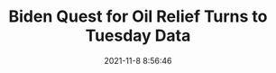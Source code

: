 ---
"title": "Biden Quest for Oil Relief Turns to Tuesday Data"
"date": "2021-11-8 8:56:46"
"feed_name": "RIGZONE"
"feed_website": "http://www.rigzone.com/"
"feed_rss": "http://www.rigzone.com/news/rss/rigzone_latest.aspx"
"link": "https://www.rigzone.com/news/wire/biden_quest_for_oil_relief_turns_to_tuesday_data-08-nov-2021-166936-article/?rss=true"
"source": "None"
"file": "_posts/2021-1-1-fcefd8f1e983626cf7becdff245aebb732aa700a.md"
"accident": "0"
"drilling": "0"
"dead": "0"
"injured": "0"
"arrested": "0"
"place": "unknown place"
"where": "unknown site"
"causes": "unknown"
"place_uri": "unknown place"
---
